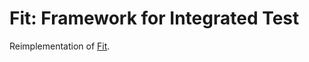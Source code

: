 Fit: Framework for Integrated Test
==================================

Reimplementation of [Fit](http://fit.c2.com).
